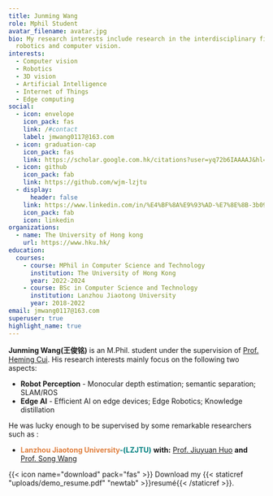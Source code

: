 ```yaml
---
title: Junming Wang
role: Mphil Student
avatar_filename: avatar.jpg
bio: My research interests include research in the interdisciplinary field of
  robotics and computer vision.
interests:
  - Computer vision
  - Robotics
  - 3D vision
  - Artificial Intelligence
  - Internet of Things
  - Edge computing
social:
  - icon: envelope
    icon_pack: fas
    link: /#contact
    label: jmwang0117@163.com
  - icon: graduation-cap
    icon_pack: fas
    link: https://scholar.google.com.hk/citations?user=yq72b6IAAAAJ&hl=zh-CN
  - icon: github
    icon_pack: fab
    link: https://github.com/wjm-lzjtu
  - display:
      header: false
    link: https://www.linkedin.com/in/%E4%BF%8A%E9%93%AD-%E7%8E%8B-3b0973207/
    icon_pack: fab
    icon: linkedin
organizations:
  - name: The University of Hong kong
    url: https://www.hku.hk/
education:
  courses:
    - course: MPhil in Computer Science and Technology
      institution: The University of Hong Kong
      year: 2022-2024
    - course: BSc in Computer Science and Technology
      institution: Lanzhou Jiaotong University
      year: 2018-2022
email: jmwang0117@163.com
superuser: true
highlight_name: true
---
```

**Junming Wang(王俊铭)** is an M.Phil. student under the supervision of  [Prof. Heming Cui](https://i.cs.hku.hk/~heming/). His research interests mainly focus on the following two aspects:</br>
- **Robot Perception** - Monocular depth estimation; semantic separation; SLAM/ROS
- **Edge AI** - Efficient AI on edge devices; Edge Robotics; Knowledge distillation

He was lucky enough to be supervised by some remarkable researchers such as : 

* <b style="color:#E08040">**Lanzhou Jiaotong University**</b><b style="color:#008080">-(LZJTU)</b> **with:** [Prof. Jiuyuan Huo](http://faculty.lzjtu.edu.cn/hjy/zh_CN/index.htm) **and**  [Prof. Song Wang](https://dxxy.lzjtu.edu.cn/info/1156/3000.htm)

{{< icon name="download" pack="fas" >}} Download my {{< staticref "uploads/demo_resume.pdf" "newtab" >}}resumé{{< /staticref >}}.

